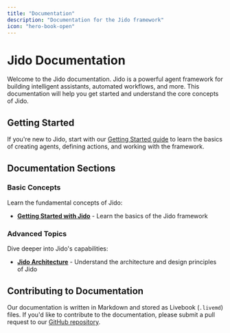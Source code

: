 ```yaml
---
title: "Documentation"
description: "Documentation for the Jido framework"
icon: "hero-book-open"
---
```


# Jido Documentation

Welcome to the Jido documentation. Jido is a powerful agent framework for building intelligent assistants, automated workflows, and more. This documentation will help you get started and understand the core concepts of Jido.

## Getting Started

If you're new to Jido, start with our [Getting Started guide](/docs/basic-getting-started) to learn the basics of creating agents, defining actions, and working with the framework.

## Documentation Sections

### Basic Concepts

Learn the fundamental concepts of Jido:

- **[Getting Started with Jido](/docs/basic-getting-started)** - Learn the basics of the Jido framework

### Advanced Topics

Dive deeper into Jido's capabilities:

- **[Jido Architecture](/docs/advanced-architecture)** - Understand the architecture and design principles of Jido

## Contributing to Documentation

Our documentation is written in Markdown and stored as Livebook (`.livemd`) files. If you'd like to contribute to the documentation, please submit a pull request to our [GitHub repository](https://github.com/agentjido/jido). 